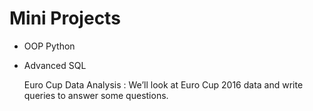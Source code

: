 # Mini Projects

- OOP Python

- Advanced SQL
  
  Euro Cup Data Analysis : 
  We’ll look at Euro Cup 2016 data and write queries to answer some questions.

  

